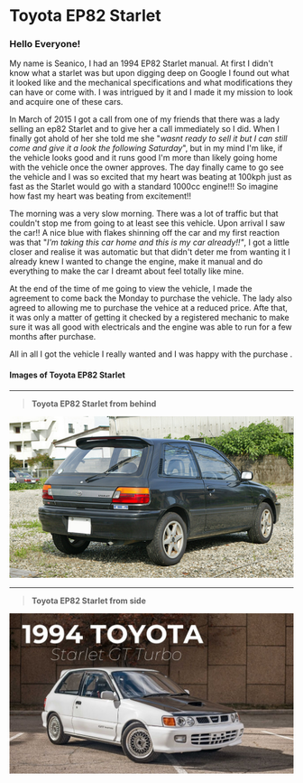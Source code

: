 # Toyota EP82 Starlet 

### Hello Everyone!



My name is Seanico, I had an 1994 EP82 Starlet manual. At first I didn't know what a starlet was but upon digging deep on Google I found out what it looked like and the mechanical specifications and what modifications they can have or come with. I was intrigued by it and I made it my mission to look and acquire one of these cars.   

In March of 2015 I got a call from one of my friends that there was a lady selling an ep82 Starlet and to give her a call immediately so I did. When I finally got ahold of her she told me she "_wasnt ready to sell it but I can still come and give it a look the following Saturday_", but in my mind I'm like, if the vehicle looks good and it runs good I'm more than likely going home with the vehicle once the owner approves. The day finally came to go see the vehicle and I was so excited that my heart was beating at 100kph just as fast as the Starlet would go with a standard 1000cc engine!!! So imagine how fast my heart was beating from excitement!!

The morning was a very slow morning. There was a lot of traffic but that couldn't stop me from going to at least see this vehicle. Upon arrival I saw the car!! A nice blue with flakes shinning off the car and my first reaction was that "_I'm taking this car home and this is my car already!!"_, I got a little closer and realise it was automatic but that didn't deter me from wanting it I already knew I wanted to change the engine, make it manual and do everything to make the car I dreamt about feel totally like mine.

At the end of the time of me going to view the vehicle, I made the agreement to come back the Monday to purchase the vehicle. The lady also agreed to allowing me to purchase the vehice at a reduced price. Afte that, it was only a matter of getting it checked by a registered mechanic to make sure it was all good with electricals and the engine was able to run for a few months after purchase. 

All in all I got the vehicle I really wanted and I was happy with the purchase .



#### Images of Toyota EP82 Starlet
___
> **Toyota EP82 Starlet from behind**

![Image of Toyota Starlet 1](assets/RoshawnL_03.jpg)
___
> **Toyota EP82 Starlet from side**

![Image of Toyota Starlet 2](assets/RoshawnL_04.jpg)

